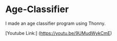 # Age-Classifier
I made an age classifier program using Thonny.

[Youtube Link:] (https://youtu.be/9UMudWykCmE)
